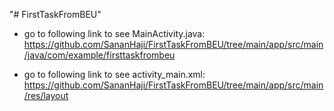 "# FirstTaskFromBEU" 

- go to following link to see MainActivity.java:
https://github.com/SananHaji/FirstTaskFromBEU/tree/main/app/src/main/java/com/example/firsttaskfrombeu

- go to following link to see activity_main.xml:
https://github.com/SananHaji/FirstTaskFromBEU/tree/main/app/src/main/res/layout
